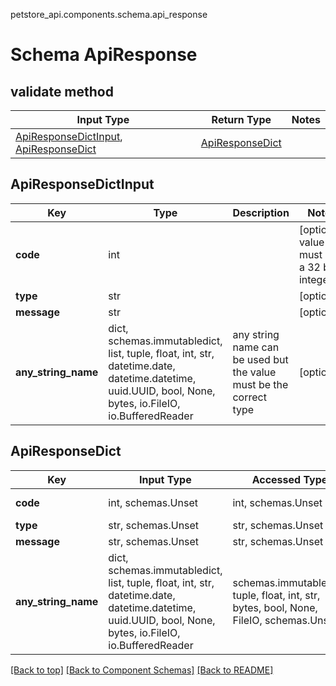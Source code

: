 petstore_api.components.schema.api_response
# Schema ApiResponse

## validate method
Input Type | Return Type | Notes
------------ | ------------- | -------------
[ApiResponseDictInput](#apiresponsedictinput), [ApiResponseDict](#apiresponsedict) | [ApiResponseDict](#apiresponsedict) |

## ApiResponseDictInput
Key | Type |  Description | Notes
------------ | ------------- | ------------- | -------------
**code** | int |  | [optional] value must be a 32 bit integer
**type** | str |  | [optional]
**message** | str |  | [optional]
**any_string_name** | dict, schemas.immutabledict, list, tuple, float, int, str, datetime.date, datetime.datetime, uuid.UUID, bool, None, bytes, io.FileIO, io.BufferedReader | any string name can be used but the value must be the correct type | [optional]

## ApiResponseDict
Key | Input Type | Accessed Type | Description | Notes
------------ | ------------- | ------------- | ------------- | -------------
**code** | int, schemas.Unset | int, schemas.Unset |  | [optional] value must be a 32 bit integer
**type** | str, schemas.Unset | str, schemas.Unset |  | [optional]
**message** | str, schemas.Unset | str, schemas.Unset |  | [optional]
**any_string_name** | dict, schemas.immutabledict, list, tuple, float, int, str, datetime.date, datetime.datetime, uuid.UUID, bool, None, bytes, io.FileIO, io.BufferedReader | schemas.immutabledict, tuple, float, int, str, bytes, bool, None, FileIO, schemas.Unset | any string name can be used but the value must be the correct type | [optional] typed value is accessed with the get_additional_property_ method

[[Back to top]](#top) [[Back to Component Schemas]](../../../README.md#Component-Schemas) [[Back to README]](../../../README.md)
